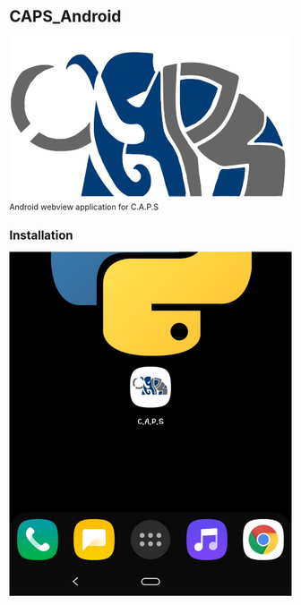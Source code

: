 # CAPS_Android
![Logo](./res/CAPS.jpg)
Android webview application for C.A.P.S 

## Installation
![Installed](./res/homescreen.jpg)
